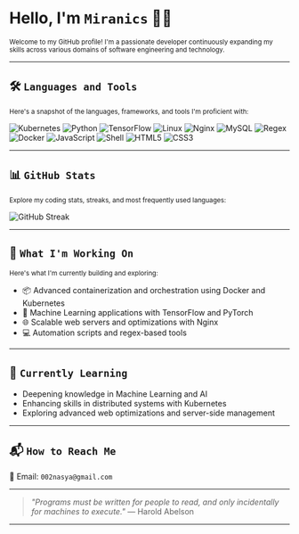 # Hello, I'm `Miranics` 👨‍💻

<sub>Welcome to my GitHub profile! I'm a passionate developer continuously expanding my skills across various domains of software engineering and technology.</sub>

---

## 🛠️ `Languages and Tools`

<sub>Here's a snapshot of the languages, frameworks, and tools I'm proficient with:</sub>

![Kubernetes](https://img.shields.io/badge/-Kubernetes-326CE5?logo=kubernetes&logoColor=white&style=flat-square)
![Python](https://img.shields.io/badge/-Python-3776AB?logo=python&logoColor=white&style=flat-square)
![TensorFlow](https://img.shields.io/badge/-TensorFlow-FF6F00?logo=tensorflow&logoColor=white&style=flat-square)
![Linux](https://img.shields.io/badge/-Linux-FCC624?logo=linux&logoColor=black&style=flat-square)
![Nginx](https://img.shields.io/badge/-Nginx-009639?logo=nginx&logoColor=white&style=flat-square)
![MySQL](https://img.shields.io/badge/-MySQL-4479A1?logo=mysql&logoColor=white&style=flat-square)
![Regex](https://img.shields.io/badge/-Regex-5D7DB2?logo=regex&logoColor=white&style=flat-square)
![Docker](https://img.shields.io/badge/-Docker-2496ED?logo=docker&logoColor=white&style=flat-square)
![JavaScript](https://img.shields.io/badge/-JavaScript-F7DF1E?logo=javascript&logoColor=black&style=flat-square)
![Shell](https://img.shields.io/badge/-Shell_Scripting-4EAA25?logo=gnu-bash&logoColor=white&style=flat-square)
![HTML5](https://img.shields.io/badge/-HTML5-E34F26?logo=html5&logoColor=white&style=flat-square)
![CSS3](https://img.shields.io/badge/-CSS3-1572B6?logo=css3&logoColor=white&style=flat-square)


---

## 📊 `GitHub Stats`

<sub>Explore my coding stats, streaks, and most frequently used languages:</sub>

![GitHub Streak](https://streak-stats.demolab.com/?user=Miranics&theme=dark&hide_border=true&date_format=M%20j%5B%2C%20Y%5D)
<!--[Top Languages](https://github-readme-stats.vercel.app/api/top-langs/?username=Miranics&theme=dark&hide_border=true&layout=compact&langs_count=8)!-->

---

## 🚀 `What I'm Working On`

<sub>Here's what I'm currently building and exploring:</sub>

- 📦 Advanced containerization and orchestration using Docker and Kubernetes
- 🤖 Machine Learning applications with TensorFlow and PyTorch
- 🌐 Scalable web servers and optimizations with Nginx
- 💻 Automation scripts and regex-based tools

---

## 🧠 `Currently Learning`

- Deepening knowledge in Machine Learning and AI
- Enhancing skills in distributed systems with Kubernetes
- Exploring advanced web optimizations and server-side management

---

## 📬 `How to Reach Me`

📧 Email: `002nasya@gmail.com`

---

> _"Programs must be written for people to read, and only incidentally for machines to execute."_ — Harold Abelson

---

